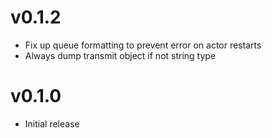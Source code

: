 # v0.1.2
* Fix up queue formatting to prevent error on actor restarts
* Always dump transmit object if not string type

# v0.1.0
* Initial release
